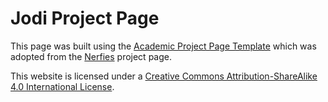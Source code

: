 # Jodi Project Page

This page was built using the [Academic Project Page Template](https://github.com/eliahuhorwitz/Academic-project-page-template) which was adopted from the [Nerfies](https://nerfies.github.io) project page.

This website is licensed under a [Creative Commons Attribution-ShareAlike 4.0 International License](http://creativecommons.org/licenses/by-sa/4.0/).
